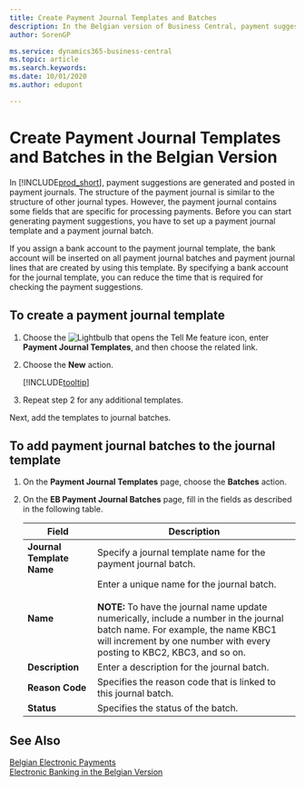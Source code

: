```yaml
---
title: Create Payment Journal Templates and Batches
description: In the Belgian version of Business Central, payment suggestions are generated and posted in payment journals. The structure of the payment journal is similar to the structure of other journal types.
author: SorenGP

ms.service: dynamics365-business-central
ms.topic: article
ms.search.keywords:
ms.date: 10/01/2020
ms.author: edupont

---
```

# Create Payment Journal Templates and Batches in the Belgian Version

In [!INCLUDE[prod_short](../../includes/prod_short.md)], payment suggestions are generated and posted in payment journals. The structure of the payment journal is similar to the structure of other journal types. However, the payment journal contains some fields that are specific for processing payments. Before you can start generating payment suggestions, you have to set up a payment journal template and a payment journal batch.  

If you assign a bank account to the payment journal template, the bank account will be inserted on all payment journal batches and payment journal lines that are created by using this template. By specifying a bank account for the journal template, you can reduce the time that is required for checking the payment suggestions.  

## To create a payment journal template  

1. Choose the ![Lightbulb that opens the Tell Me feature](../../media/ui-search/search_small.png "Tell me what you want to do") icon, enter **Payment Journal Templates**, and then choose the related link.  
2. Choose the **New** action.  

    [!INCLUDE[tooltip](../../includes/tooltip.md)]
3. Repeat step 2 for any additional templates.

Next, add the templates to journal batches.

## To add payment journal batches to the journal template  

1. On the **Payment Journal Templates** page, choose the **Batches** action.  
2. On the **EB Payment Journal Batches** page, fill in the fields as described in the following table.  

    |Field|Description|  
    |---------------------------------|---------------------------------------|  
    |**Journal Template Name**|Specify a journal template name for the payment journal batch.|  
    |**Name**|Enter a unique name for the journal batch.<br /><br /> **NOTE:** To have the journal name update numerically, include a number in the journal batch name. For example, the name KBC1 will increment by one number with every posting to KBC2, KBC3, and so on.|  
    |**Description**|Enter a description for the journal batch.|  
    |**Reason Code**|Specifies the reason code that is linked to this journal batch.|  
    |**Status**|Specifies the status of the batch.|  

## See Also  

[Belgian Electronic Payments](belgian-electronic-payments.md)  
[Electronic Banking in the Belgian Version](belgian-electronic-banking.md)  
